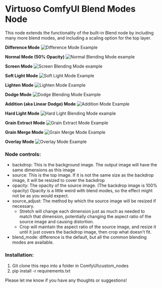 # Virtuoso ComfyUI Blend Modes Node

This node extends the functionality of the built-in Blend node by including many more blend modes, and including a scaling option for the top layer.

**Difference Mode**
![Difference Mode Example](https://github.com/chrisfreilich/virtuoso-nodes/assets/108036952/9cee4442-c65a-4025-9a7d-ab6f60a76197)

**Normal Mode (50% Opacity)**
![Normal Blending Mode example](https://github.com/chrisfreilich/virtuoso-nodes/assets/108036952/e9a16322-a1bb-425d-ad2c-3d69dfd4b887)

**Screen Mode**
![Screen Blending Mode example](https://github.com/chrisfreilich/virtuoso-nodes/assets/108036952/594b788d-49f4-4bfc-8b9d-445e2436f6d9)

**Soft Light Mode**
![Soft Light Mode Example](https://github.com/chrisfreilich/virtuoso-nodes/assets/108036952/079c6d67-faef-47ca-9835-27b1c1234dfb)

**Lighten Mode**
![Lighten Mode Example](https://github.com/chrisfreilich/virtuoso-nodes/assets/108036952/ac05104d-6d64-4084-a44c-a78b51745ce9)

**Dodge Mode**
![Dodge Blending Mode Example](https://github.com/chrisfreilich/virtuoso-nodes/assets/108036952/747899e7-896d-49cc-af4f-8c914bb3ea8c)

**Addition (aka Linear Dodge) Mode**
![Addition Mode Example](https://github.com/chrisfreilich/virtuoso-nodes/assets/108036952/1d6c94c5-6b52-4a1f-a99b-f12b535d478c)

**Hard Light Mode**
![Hard Light Blending Mode example](https://github.com/chrisfreilich/virtuoso-nodes/assets/108036952/97eccf07-2369-4cae-bd24-0b035fb3fbbf)

**Grain Extract Mode**
![Grain Extract Mode Example](https://github.com/chrisfreilich/virtuoso-nodes/assets/108036952/13880223-3653-4eaa-b1e7-371c8fe07fc5)

**Grain Merge Mode**
![Grain Merge Mode Example](https://github.com/chrisfreilich/virtuoso-nodes/assets/108036952/0e1691e1-e92d-4282-8989-ac9e8281120e)

**Overlay Mode**
![Overlay Mode Example](https://github.com/chrisfreilich/virtuoso-nodes/assets/108036952/de63d31c-99e9-434c-ad97-84767f9cac09)



### Node controls:

- backdrop: This is the background image. The output image will have the same dimensions as this image
- source: This is the top image. If it is not the same size as the backdrop image, it will be resized to cover the backdrop
- opacity: The opacity of the source image. (The backdrop image is 100% opacity) Opacity is a little weird with blend modes, so the effect might not be as you would expect.
- source_adjust: The method by which the source image will be resized if necessary.
     - Stretch will change each dimension just as much as needed to match that dimension, potentially changing the aspect ratio of the source image and causing distortion.
     - Crop will maintain the aspect ratio of the source image, and resize it until it just covers the backdrop image, then crop what doesn't fit.
- blend_mode: difference is the default, but all the common blending modes are available.

### Installation:

1. Git clone this repo into a folder in ComfyUI\custom_nodes
2. pip install -r requirements.txt

Please let me know if you have any thoughts or suggestions!
